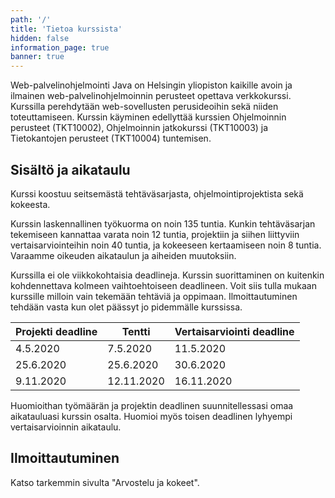 ```yaml
---
path: '/'
title: 'Tietoa kurssista'
hidden: false
information_page: true
banner: true
---
```


Web-palvelinohjelmointi Java on Helsingin yliopiston kaikille avoin ja
ilmainen web-palvelinohjelmoinnin perusteet opettava verkkokurssi.
Kurssilla perehdytään web-sovellusten perusideoihin sekä niiden
toteuttamiseen. Kurssin käyminen edellyttää kurssien Ohjelmoinnin
perusteet (TKT10002), Ohjelmoinnin jatkokurssi (TKT10003) ja
Tietokantojen perusteet (TKT10004) tuntemisen.

## Sisältö ja aikataulu ##

Kurssi koostuu seitsemästä tehtäväsarjasta, ohjelmointiprojektista sekä kokeesta.

Kurssin laskennallinen työkuorma on noin 135 tuntia. Kunkin tehtäväsarjan tekemiseen kannattaa varata noin 12 tuntia, projektiin ja siihen liittyviin vertaisarviointeihin noin 40 tuntia, ja kokeeseen kertaamiseen noin 8 tuntia. Varaamme oikeuden aikataulun ja aiheiden muutoksiin.

Kurssilla ei ole viikkokohtaisia deadlineja. Kurssin suorittaminen on kuitenkin kohdennettava kolmeen vaihtoehtoiseen deadlineen. Voit siis tulla mukaan kurssille milloin vain tekemään tehtäviä ja oppimaan. Ilmoittautuminen tehdään vasta kun olet päässyt jo pidemmälle kurssissa.

| Projekti deadline | Tentti | Vertaisarviointi deadline |
|---|---|---|
| 4.5.2020 | 7.5.2020 | 11.5.2020 |
| 25.6.2020 | 25.6.2020 | 30.6.2020 |
| 9.11.2020 | 12.11.2020 | 16.11.2020 |

Huomioithan työmäärän ja projektin deadlinen suunnitellessasi omaa aikatauluasi kurssin osalta. Huomioi myös toisen deadlinen lyhyempi vertaisarvioinnin aikataulu.

## Ilmoittautuminen ##
Katso tarkemmin sivulta "Arvostelu ja kokeet".
